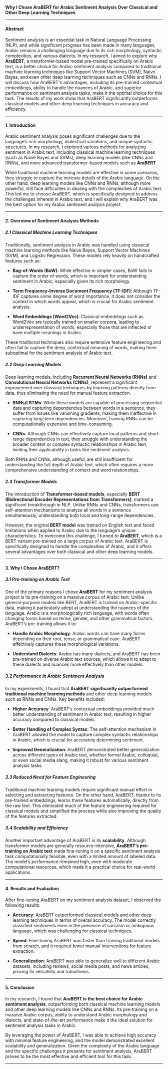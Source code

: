 **Why I Chose AraBERT for Arabic Sentiment Analysis Over Classical and Other Deep Learning Techniques**

---

#### Abstract

Sentiment analysis is an essential task in Natural Language Processing (NLP), and while significant progress has been made in many languages, Arabic remains a challenging language due to its rich morphology, syntactic complexities, and various dialects. In my research, I aimed to explore why **AraBERT**, a transformer-based model pre-trained specifically on Arabic text, is a better choice for Arabic sentiment analysis compared to traditional machine learning techniques like Support Vector Machines (SVM), Naive Bayes, and even other deep learning techniques such as CNNs and RNNs. I will discuss how AraBERT's advantages, including its pre-trained contextual embeddings, ability to handle the nuances of Arabic, and superior performance on sentiment analysis tasks, make it the optimal choice for this task. The results of my work show that AraBERT significantly outperforms classical models and other deep learning techniques in accuracy and efficiency.

---

#### 1. Introduction

Arabic sentiment analysis poses significant challenges due to the language’s rich morphology, dialectical variations, and unique syntactic structures. In my research, I explored various methods for analyzing sentiment in Arabic text, including classical machine learning techniques (such as Naive Bayes and SVMs), deep learning models (like CNNs and RNNs), and more advanced transformer-based models such as **AraBERT**. 

While traditional machine learning models are effective in some scenarios, they struggle to capture the intricate details of the Arabic language. On the other hand, deep learning models like CNNs and RNNs, although more powerful, still face difficulties in dealing with the complexities of Arabic text. This led me to choose AraBERT, which is specifically designed to address the challenges inherent in Arabic text, and I will explain why AraBERT was the best option for my Arabic sentiment analysis project.

---

#### 2. Overview of Sentiment Analysis Methods

##### 2.1 Classical Machine Learning Techniques

Traditionally, sentiment analysis in Arabic was handled using classical machine learning methods like Naive Bayes, Support Vector Machines (SVM), and Logistic Regression. These models rely heavily on handcrafted features such as:

- **Bag-of-Words (BoW)**: While effective in simpler cases, BoW fails to capture the order of words, which is important for understanding sentiment in Arabic, especially given its rich morphology.
  
- **Term Frequency-Inverse Document Frequency (TF-IDF)**: Although TF-IDF captures some degree of word importance, it does not consider the context in which words appear, which is crucial for Arabic sentiment analysis.

- **Word Embeddings (Word2Vec)**: Classical embeddings such as Word2Vec are typically trained on smaller corpora, leading to underrepresentation of words, especially those that are inflected or have multiple meanings in Arabic.

These traditional techniques also require extensive feature engineering and often fail to capture the deep, contextual meaning of words, making them suboptimal for the sentiment analysis of Arabic text.

##### 2.2 Deep Learning Models

Deep learning models, including **Recurrent Neural Networks (RNNs)** and **Convolutional Neural Networks (CNNs)**, represent a significant improvement over classical techniques by learning patterns directly from data, thus eliminating the need for manual feature extraction. 

- **RNNs/LSTMs**: While these models are capable of processing sequential data and capturing dependencies between words in a sentence, they suffer from issues like vanishing gradients, making them ineffective in capturing long-term dependencies. Moreover, training RNNs can be computationally expensive and time-consuming.

- **CNNs**: Although CNNs can effectively capture local patterns and short-range dependencies in text, they struggle with understanding the broader context or complex syntactic relationships in Arabic text, limiting their applicability in tasks like sentiment analysis.

Both RNNs and CNNs, although useful, are still insufficient for understanding the full depth of Arabic text, which often requires a more comprehensive understanding of context and word relationships.

##### 2.3 Transformer Models

The introduction of **Transformer-based models**, especially **BERT (Bidirectional Encoder Representations from Transformers)**, marked a significant breakthrough in NLP. Unlike RNNs and CNNs, transformers use self-attention mechanisms to analyze all words in a sentence simultaneously, understanding both local and long-range dependencies.

However, the original **BERT model** was trained on English text and faced limitations when applied to Arabic due to the language’s unique characteristics. To overcome this challenge, I turned to **AraBERT**, which is a BERT variant pre-trained on a large corpus of Arabic text. AraBERT is specifically designed to handle the complexities of Arabic, and it offers several advantages over both classical and other deep learning models.

---

#### 3. Why I Chose AraBERT?

##### 3.1 Pre-training on Arabic Text

One of the primary reasons I chose **AraBERT** for my sentiment analysis project is its pre-training on a massive corpus of Arabic text. Unlike general-purpose models like BERT, AraBERT is trained on Arabic-specific data, making it particularly adept at understanding the nuances of the language. Arabic is a morphologically rich language, with words often changing forms based on tense, gender, and other grammatical factors. AraBERT’s pre-training allows it to:

- **Handle Arabic Morphology**: Arabic words can have many forms depending on their root, tense, or grammatical case. AraBERT effectively captures these morphological variations.
  
- **Understand Dialects**: Arabic has many dialects, and AraBERT has been pre-trained on diverse Arabic text sources, which allows it to adapt to these dialects and nuances more effectively than other models.

##### 3.2 Performance in Arabic Sentiment Analysis

In my experiments, I found that **AraBERT significantly outperformed traditional machine learning methods** and other deep learning models such as RNNs and CNNs. Key benefits included:

- **Higher Accuracy**: AraBERT’s contextual embeddings provided much better understanding of sentiment in Arabic text, resulting in higher accuracy compared to classical models.
  
- **Better Handling of Complex Syntax**: The self-attention mechanism in AraBERT allowed the model to capture complex syntactic relationships in Arabic, which is crucial for accurately determining sentiment.

- **Improved Generalization**: AraBERT demonstrated better generalization across different types of Arabic text, whether formal Arabic, colloquial, or even social media slang, making it robust for various sentiment analysis tasks.

##### 3.3 Reduced Need for Feature Engineering

Traditional machine learning models require significant manual effort in selecting and extracting features. On the other hand, AraBERT, thanks to its pre-trained embeddings, learns these features automatically, directly from the raw text. This eliminated much of the feature engineering required for classical models and simplified the process while also improving the quality of the features extracted.

##### 3.4 Scalability and Efficiency

Another important advantage of AraBERT is its **scalability**. Although transformer models are generally resource-intensive, **AraBERT’s pre-training on Arabic text** made fine-tuning it on a specific sentiment analysis task computationally feasible, even with a limited amount of labeled data. The model’s performance remained high, even with moderate computational resources, which made it a practical choice for real-world applications.

---

#### 4. Results and Evaluation

After fine-tuning AraBERT on my sentiment analysis dataset, I observed the following results:

- **Accuracy**: AraBERT outperformed classical models and other deep learning techniques in terms of overall accuracy. The model correctly classified sentiments even in the presence of sarcasm or ambiguous language, which was challenging for classical techniques.
  
- **Speed**: Fine-tuning AraBERT was faster than training traditional models from scratch, and it required fewer manual interventions for feature extraction.

- **Generalization**: AraBERT was able to generalize well to different Arabic datasets, including reviews, social media posts, and news articles, proving its versatility and robustness.

---

#### 5. Conclusion

In my research, I found that **AraBERT is the best choice for Arabic sentiment analysis**, outperforming both classical machine learning models and other deep learning models like CNNs and RNNs. Its pre-training on a massive Arabic corpus, ability to understand Arabic morphology and dialects, and state-of-the-art performance make it the ideal solution for sentiment analysis tasks in Arabic.

By leveraging the power of AraBERT, I was able to achieve high accuracy with minimal feature engineering, and the model demonstrated excellent scalability and generalization. Given the complexity of the Arabic language and the specific challenges it presents for sentiment analysis, AraBERT proves to be the most effective and efficient tool for this task.

---